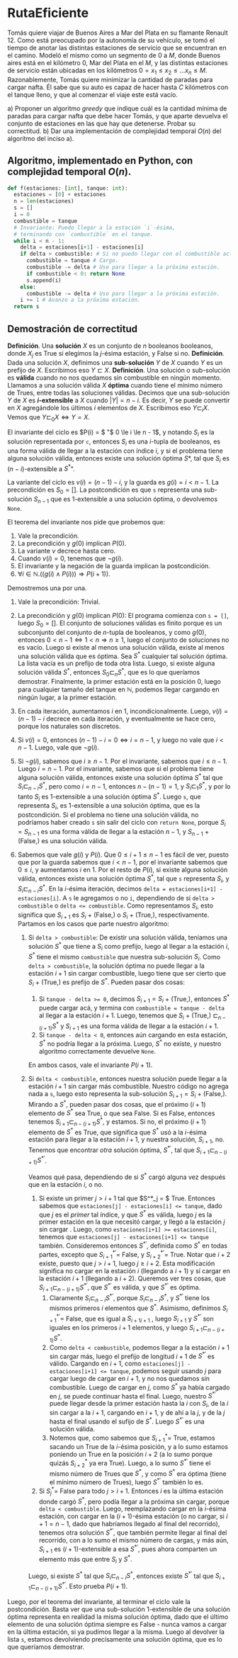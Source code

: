 # RutaEficiente

Tomás quiere viajar de Buenos Aires a Mar del Plata en su flamante Renault 12. Como está preocupado por la autonomía de su vehículo, se tomó el tiempo de anotar las distintas estaciones de servicio que se encuentran en el camino. Modeló el mismo como un segmento de 0 a $M$, donde Buenos aires está en el kilómetro 0, Mar del Plata en el $M$, y las distintas estaciones de servicio están ubicadas en los kilómetros $0 = x_1 \le x_2 \le \dots x_n \le M$. 
Razonablemente, Tomás quiere minimizar la cantidad de paradas para cargar nafta. Él sabe que su auto es capaz de hacer hasta $C$ kilómetros con el tanque lleno, y que al comenzar el viaje este está vacío.

a) Proponer un algoritmo _greedy_ que indique cuál es la cantidad mínima de paradas para cargar nafta que debe hacer Tomás, y que aparte devuelva el conjunto de estaciones en las que hay que detenerse. Probar su correctitud.
b) Dar una implementación de complejidad temporal $O(n)$ del algoritmo del inciso a).

## Algoritmo, implementado en Python, con complejidad temporal $O(n)$.

```python
def f(estaciones: [int], tanque: int):
  estaciones = [0] + estaciones
  n = len(estaciones)
  s = []
  i = 0
  combustible = tanque
  # Invariante: Puedo llegar a la estación `i`-ésima,
  # terminando con `combustible` en el tanque.
  while i < n - 1:
    delta = estaciones[i+1] - estaciones[i]
    if delta > combustible: # Si no puedo llegar con el combustible actual:
      combustible = tanque # Cargo.
      combustible -= delta # Uso para llegar a la próxima estación.
      if combustible < 0: return None
      s.append(i)
    else:
      combustible -= delta # Uso para llegar a la próxima estación.
    i += 1 # Avanzo a la próxima estación.
  return s
```



## Demostración de correctitud

**Definición**. Una **solución** $X$ es un conjunto de $n$ booleanos booleanos, donde $X_j$ es True si elegimos la $j$-ésima estación, y False si no.
**Definición**. Dada una solución $X$, definimos una **sub-solución** $Y$ de $X$ cuando $Y$ es un prefijo de $X$. Escribimos eso $Y \sqsubset X$. **Definición**. Una solución o sub-solución es **válida** cuando no nos quedamos sin combustible en ningún momento. Llamamos a una solución válida $X$ **óptima** cuando tiene el mínimo número de Trues, entre todas las soluciones válidas.
Decimos que una sub-solución $Y$ de $X$ es **$i$-extensible** a $X$ cuando $|Y| = n - i$. Es decir, $Y$ se puede convertir en $X$ agregándole los últimos $i$ elementos de $X$. Escribimos eso $Y \sqsubset_i X$. Vemos que $Y \sqsubset_0 X \iff Y = X$. 

El invariante del ciclo es $P(i) = $ "$ 0 \le i \le n - 1$, y notando $S_i$ es la solución representada por `c`, entonces $S_i$ es una $i$-tupla de booleanos, es una forma válida de llegar a la estación con índice $i$, y si el problema tiene alguna solución válida, entonces existe una solución óptima $S*$, tal que $S_i$ es $(n-i)$-extensible a $S^*$".

La variante del ciclo es $v(i) = (n - 1) - i$, y la guarda es $g(i) = i < n - 1$. La precondición es $S_0 = []$. La postcondición es que `s` representa una sub-solución $S_{n-1}$ que es 1-extensible a una solución óptima, o devolvemos `None`.

El teorema del invariante nos pide que probemos que:

1) Vale la precondición.
2) La precondición y $g(0)$ implican $P(0)$.
3) La variante $v$ decrece hasta cero.
4) Cuando $v(i) = 0$, tenemos que $\lnot g(i)$. 
5) El invariante y la negación de la guarda implican la postcondición.
6) $\forall i \in \mathbb{N}. \left(\left(g(i) \land P(i))\right) \Rightarrow P(i+1)\right)$.

Demostremos una por una.

1. Vale la precondición: Trivial.

2. La precondición y $g(0)$ implican $P(0)$: El programa comienza con `s = []`, luego $S_0 = []$. El conjunto de soluciones válidas es finito porque es un subconjunto del conjunto de $n$-tupla de booleanos, y como $g(0)$, entonces $0 < n - 1 \iff 1 < n \Rightarrow n \ge 1$, luego el conjunto de soluciones no es vacío. Luego si existe al menos una solución válida, existe al menos una solución válida que es óptima. Sea $S^*$ cualquier tal solución óptima. La lista vacía es un prefijo de toda otra lista. Luego, si existe alguna solución válida $S^*$, entonces $S_0 \sqsubset_n S^*$, que es lo que queríamos demostrar. Finalmente, la primer estación está en la posición $0$, luego para cualquier tamaño del tanque en $\mathbb{N}$, podemos llegar cargando en ningún lugar, a la primer estación.

3. En cada iteración, aumentamos $i$ en 1, incondicionalmente. Luego, $v(i) = (n - 1) - i$ decrece en cada iteración, y eventualmente se hace cero, porque los naturales son discretos.

4. Si $v(i) = 0$, entonces $(n - 1) - i = 0 \iff i = n - 1$, y luego no vale que $i < n - 1$. Luego, vale que $\lnot g(i)$.

5. Si $\lnot g(i)$, sabemos que $i \ge n - 1$. Por el invariante, sabemos que $i \le n - 1$. Luego $i = n - 1$. Por el invariante, sabemos que si el problema tiene alguna solución válida, entonces existe una solución óptima $S^*$ tal que $S_i \sqsubset_{n - i} S^*$, pero como $i = n - 1$, entonces $n - (n - 1) = 1$, y $S_i \sqsubset_1 S^*$, y por lo tanto $S_i$ es 1-extensible a una solución óptima  $S^*$. Luego `s`, que representa $S_i$, es $1$-extensible a una solución óptima, que es la postcondición. Si el problema no tiene una solución válida, no podríamos haber creado `s` sin salir del ciclo con `return None`, porque $S_i = S_{n-1}$ es una forma válida de llegar a la estación $n-1$, y $S_{n-1}$ + (False,) es una solución válida.

6. Sabemos que vale $g(i)$ y $P(i)$. Que $0 \le i+1 \le n - 1$ es fácil de ver, puesto que por la guarda sabemos que $i < n - 1$, por el invariante sabemos que $0 \le i$, y aumentamos $i$ en 1. Por el resto de $P(i)$, si existe alguna solución válida, entonces existe una solución óptima $S^*$, tal que `s` representa $S_i$, y $S_i \sqsubset_{n-i} S^*$. En la $i$-ésima iteración, decimos `delta = estaciones[i+1] - estaciones[i]`. A `s` le agregamos o no `i`, dependiendo de si `delta > combustible` o `delta <= combustible`. Como representamos $S_i$, esto significa que $S_{i+1}$ es $S_i$ + (False,) o $S_i$ + (True,), respectivamente. Partamos en los casos que parte nuestro algoritmo:

   1. Si `delta > combustible`: De existir una solución válida, teníamos una solución $S^*$ que tiene a $S_i$ como prefijo, luego al llegar a la estación $i$, $S^*$ tiene el mismo `combustible` que nuestra sub-solución $S_i$. Como `delta > combustible`, la solución óptima no puede llegar a la estación $i+1$ sin cargar combustible, luego tiene que ser cierto que $S_i$ + (True,) es prefijo de $S^*$. Pueden pasar dos cosas:

      1. Si `tanque - delta >= 0`, decimos $S_{i+1} = S_i$ + (True,), entonces $S^*$ puede cargar acá, y termina con `combustible = tanque - delta` al llegar a la estación $i + 1$. Luego, tenemos que $S_i$ + (True,) $\sqsubset_{n-(i+1)} S^*$ y $S_{i+1}$ es una forma válida de llegar a la estación $i+1$.
      2. Si `tanque - delta < 0`, entonces aún cargando en esta estación, $S^*$ no podría llegar a la próxima. Luego, $S^*$ no existe, y nuestro algoritmo correctamente devuelve `None`.

      En ambos casos, vale el invariante $P(i+1)$.

   2. Si `delta < combustible`, entonces nuestra solución puede llegar a la estación $i + 1$ sin cargar más combustible. Nuestro código no agrega nada a `s`, luego esto representa la sub-solución $S_{i+1} = S_i$ + (False,). Mirando a $S^*$, pueden pasar dos cosas, que el próximo ($i+1$) elemento de $S^*$ sea True, o que sea False. Si es False, entonces tenemos $S_{i+1} \sqsubset_{n-(i+1)} S^*$, y estamos. Si no, el próximo ($i+1$) elemento de $S^*$ es True, que significa que $S^*$ usó a la $i$-ésima estación para llegar a la estación $i+1$, y nuestra solución, $S_{i+1}$, no. Tenemos que encontrar _otra_ solución óptima, $S^{*'}$, tal que $S_{i+1} \sqsubset_{n-(i+1)} S^{*'}$.

      Veamos qué pasa, dependiendo de si $S^*$ cargó alguna vez después que en la estación $i$, o no.

      1. Si existe un primer $j > i+1$ tal que $S^*_j = $ True. Entonces sabemos que `estaciones[j] - estaciones[i] <= tanque`, dado que $j$ es el _primer_ tal índice, y que $S^*$ es válida, luego $j$ es la primer estación en la que necesitó cargar, y llegó a la estación $j$ sin cargar . Luego, como `estaciones[i+1] >= estaciones[i]`, tenemos que `estaciones[j] - estaciones[i+1] <= tanque` también. Consideremos entonces $S^{*'}$, definida como $S^*$ en todas partes, excepto que $S^{*'}_{i+1} =$ False, y $S^{*'}_{i+2} =$ True. Notar que $i+2$ existe, puesto que $j > i + 1$, luego $j \ge i + 2$. Esta modificación significa no cargar en la estación $i$ (llegando a $i+1$) y sí cargar en la estación $i+1$ (llegando a $i+2$). Queremos ver tres cosas, que $S_{i+1} \sqsubset_{n-(i+1)} S^{*'}$, que $S^{*'}$ es válida, y que $S^{*'}$ es óptima.
         1. Claramente $S_i \sqsubset_{n-i} S^{*'}$, porque $S_i \sqsubset_{n-i} S^*$, y $S^{*'}$ tiene los mismos primeros $i$ elementos que $S^*$. Asimismo, definimos $S^{*'}_{i+1} =$ False, que es igual a ${S_{i+1}}_{i+1}$ , luego $S_{i+1}$ y $S^{*'}$ son iguales en los primeros $i+1$ elementos, y luego $S_{i+1} \sqsubset_{n-(i+1)} S^{*}$.
         2. Como `delta < combustible`, podemos llegar a la estación $i+1$ sin cargar más, luego el prefijo de longitud $i+1$ de $S^{*'}$ es válido. Cargando en $i+1$, como `estaciones[j] - estaciones[i+1] <= tanque`, podemos seguir usando $j$ para cargar luego de cargar en $i+1$, y no nos quedamos sin combustible. Luego de cargar en $j$, como $S^*$ ya había cargado en $j$, se puede continuar hasta el final. Luego, nuestro $S^{*'}$ puede llegar desde la primer estación hasta la $i$ con $S_i$, de la $i$ sin cargar a la $i+1$, cargando en $i+1$, y de ahí a la $j$, y de la $j$ hasta el final usando el sufijo de $S^*$. Luego $S^{*'}$ es una solución válida.
         3. Notemos que, como sabemos que $S^*_{i+1} =$ True, estamos sacando un True de la $i$-ésima posición, y a lo sumo estamos poniendo un True en la posición $i+2$ (a lo sumo porque quizás $S^*_{i+2}$ ya era True). Luego, a lo sumo $S^{*'}$ tiene el mismo número de Trues que $S^*$, y como $S^*$ era óptima (tiene el mínimo número de Trues), luego $S^{*'}$ también lo es.
      2. Si $S^*_j =$ False para todo $j > i+1$. Entonces $i$ es la última estación donde cargó $S^*$, pero podía llegar a la próxima sin cargar, porque `delta < combustible`. Luego, reemplazando cargar en la $i$-ésima estación, con cargar en la $(i+1)$-ésima estación (o no cargar, si $i+1=n-1$, dado que habríamos llegado al final del recorrido), tenemos otra solución $S^{*'}$, que también permite llegar al final del recorrido, con a lo sumo el mismo número de cargas, y más aún, $S_{i+1}$ es $(i+1)$-extensible a esa $S^{*'}$, pues ahora comparten un elemento más que entre $S_i$ y $S^*$. 

   
      Luego, si existe $S^*$ tal que $S_i \sqsubset_{n-i} S^{*}$, entonces existe $S^{*'}$ tal que $S_{i+1} \sqsubset_{n-(i+1)} S^{*'}$. Esto prueba $P(i+1)$.

Luego, por el teorema del invariante, al terminar el ciclo vale la postcondición. Basta ver que una sub-solución 1-extensible de una solución óptima representa en realidad la misma solución óptima, dado que el último elemento de una solución óptima siempre es False - nunca vamos a cargar en la última estación, si ya pudimos llegar a la misma. Luego al devolver la lista `s`, estamos devolviendo precísamente una solución óptima, que es lo que queríamos demostrar.